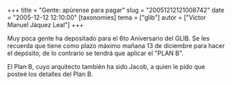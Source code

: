 +++
title = "Gente: apúrense para pagar"
slug = "20051212121008742"
date = "2005-12-12 12:10:00"
[taxonomies]
tema = ["glib"]
autor = ["Víctor Manuel Jáquez Leal"]
+++

Muy poca gente ha depositado para el 6to Aniversario del GLIB. Se les
recuerda que tiene como plazo máximo mañana 13 de diciembre para hacer
el depósito, de lo contrario se tendrá que aplicar el "PLAN B".

<!-- more -->
El Plan B, cuyo arquitecto también ha sido Jacob, a quien le pido que
posteé los detalles del Plan B.

